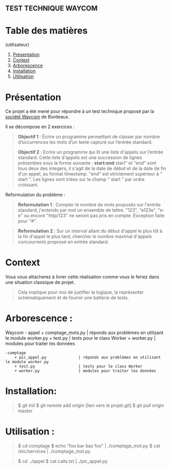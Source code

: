
**TEST TECHNIQUE WAYCOM**
-----------

# Table des matières
(utilisateur)
1. [Présentation](#Présentation)
2. [Context](#Context)
3. [Arborescence](#Arborescence)
4. [Installation](#Installation)
5. [Utilisation](#Utilisation)

# Présentation
Ce projet a été mené pour répondre à un test technique proposé par la [société Waycom](https://www.waycom.net/) de Bordeaux. 

Il se décompose en 2 exercices : 
> **Objectif 1** : Écrire un programme permettant de classer par nombre d’occurrences les mots d’un texte capturé sur l’entrée standard.

> **Objectif 2** : Ecrire un programme qui lit une liste d'appels sur l’entrée standard. Cette liste d'appels est une succession de lignes présentées sous la forme suivante : **start:end** start" et "end" sont tous deux des integers, il s'agit de la date de début et de la date de fin d'un appel, au format timestamp. "end" est strictement supérieur à " start ". Les lignes sont triées sur le champ " start " par ordre croissant.

Reformulation du problème : 
> **Reformulation 1** : Compter le nombre de mots proposés sur l'entrée standard, j'entends par mot un ensemble de lettre. "123", "e123e", "e-e" ou encore "http/123" ne seront pas pris en compte. Exception faite pour "#".

> **Reformulation 2** : Sur un interval allant du début d'appel le plus tôt à la fin d'appel le plus tard, chercher le nombre maximal d'appels concourrents proprosé en entrée standard.

# Context

Vous vous attacherez à livrer cette réalisation comme vous le feriez dans une situation classique de projet.
> Cela implique pour moi de justifier la logique, la représenter schématiquement et de fournir une batterie de tests. 

# Arborescence : 

Waycom 
	- appel
		+ comptage_mots.py			| réponds aux problèmes en utilisant le module worker.py
		+ test.py 					| tests pour le class Worker
		+ worker.py 				| modules pour traiter les données

	-comptage
		+ pic_appel.py 				| réponds aux problèmes en utilisant le module worker.py
		+ test.py 					| tests pour le class Worker
		+ worker.py 				| modules pour traiter les données

# Installation:
> $ git init 
> $ git remote add origin [lien vers le projet.git]
> $ git pull origin master

# Utilisation : 
> $ cd comptage
> $ echo "foo bar baz foo" | ./comptage_mot.py
> $ cat /etc/services | ./comptage_mot.py

> $ cd ../appel
> $ cat calls.txt | ./pic_appel.py


